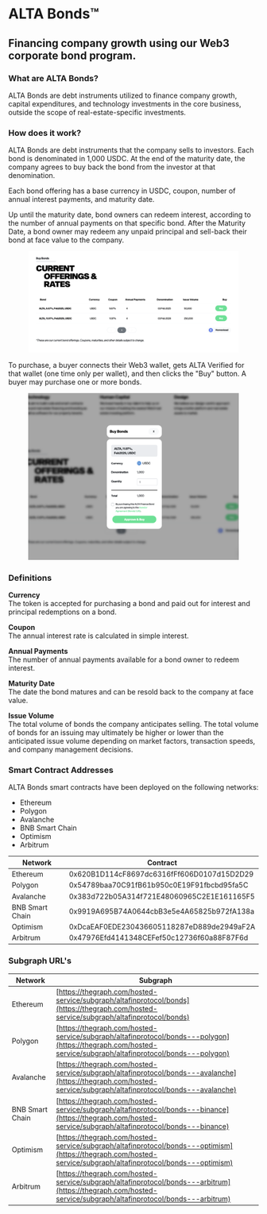 # ALTA Bonds™

## Financing company growth using our Web3 corporate bond program.

### What are ALTA Bonds?

ALTA Bonds are debt instruments utilized to finance company growth, capital expenditures, and technology investments in the core business, outside the scope of real-estate-specific investments.

### How does it work?

ALTA Bonds are debt instruments that the company sells to investors. Each bond is denominated in 1,000 USDC. At the end of the maturity date, the company agrees to buy back the bond from the investor at that denomination.

Each bond offering has a base currency in USDC, coupon, number of annual interest payments, and maturity date.

Up until the maturity date, bond owners can redeem interest, according to the number of annual payments on that specific bond. After the Maturity Date, a bond owner may redeem any unpaid principal and sell-back their bond at face value to the company.

<figure><img src="../../.gitbook/assets/altabonds.png" alt=""><figcaption></figcaption></figure>

To purchase, a buyer connects their Web3 wallet, gets ALTA Verified for that wallet (one time only per wallet), and then clicks the "Buy" button. A buyer may purchase one or more bonds.

<figure><img src="../../.gitbook/assets/buyaltabonds.png" alt=""><figcaption></figcaption></figure>

### Definitions

**Currency**\
The token is accepted for purchasing a bond and paid out for interest and principal redemptions on a bond.

**Coupon**\
The annual interest rate is calculated in simple interest.

**Annual Payments**\
The number of annual payments available for a bond owner to redeem interest.

**Maturity Date**\
The date the bond matures and can be resold back to the company at face value.

**Issue Volume**\
The total volume of bonds the company anticipates selling. The total volume of bonds for an issuing may ultimately be higher or lower than the anticipated issue volume depending on market factors, transaction speeds, and company management decisions.

### Smart Contract Addresses

ALTA Bonds smart contracts have been deployed on the following networks:

* Ethereum
* Polygon
* Avalanche
* BNB Smart Chain
* Optimism
* Arbitrum

| Network         | Contract                                   |
| --------------- | ------------------------------------------ |
| Ethereum        | 0x620B1D114cF8697dc6316fFf606D0107d15D2D29 |
| Polygon         | 0x54789baa70C91fB61b950c0E19F91fbcbd95fa5C |
| Avalanche       | 0x383d722b05A314f721E48060965C2E1E161165F5 |
| BNB Smart Chain | 0x9919A695B74A0644cbB3e5e4A65825b972fA138a |
| Optimism        | 0xDcaEAF0EDE230436605118287eD889de2949aF2A |
| Arbitrum        | 0x47976Efd4141348CEFef50c12736f60a88F87F6d |

### Subgraph URL's

| Network         | Subgraph                                                                                                                                                         |
| --------------- | ---------------------------------------------------------------------------------------------------------------------------------------------------------------- |
| Ethereum        | [https://thegraph.com/hosted-service/subgraph/altafinprotocol/bonds](https://thegraph.com/hosted-service/subgraph/altafinprotocol/bonds)                         |
| Polygon         | [https://thegraph.com/hosted-service/subgraph/altafinprotocol/bonds---polygon](https://thegraph.com/hosted-service/subgraph/altafinprotocol/bonds---polygon)     |
| Avalanche       | [https://thegraph.com/hosted-service/subgraph/altafinprotocol/bonds---avalanche](https://thegraph.com/hosted-service/subgraph/altafinprotocol/bonds---avalanche) |
| BNB Smart Chain | [https://thegraph.com/hosted-service/subgraph/altafinprotocol/bonds---binance](https://thegraph.com/hosted-service/subgraph/altafinprotocol/bonds---binance)     |
| Optimism        | [https://thegraph.com/hosted-service/subgraph/altafinprotocol/bonds---optimism](https://thegraph.com/hosted-service/subgraph/altafinprotocol/bonds---optimism)   |
| Arbitrum        | [https://thegraph.com/hosted-service/subgraph/altafinprotocol/bonds---arbitrum](https://thegraph.com/hosted-service/subgraph/altafinprotocol/bonds---arbitrum)   |
